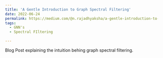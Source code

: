 ```yaml
---
title: 'A Gentle Introduction to Graph Spectral Filtering'
date: 2022-06-24
permalink: https://medium.com/@n.rajadhyaksha/a-gentle-introduction-to-graph-spectral-filtering-df03ddc9d3f7
tags:
  - GNN's
  - Spectral FIltering
  
---
```


Blog Post explaining the intuition behing graph spectral filtering.
